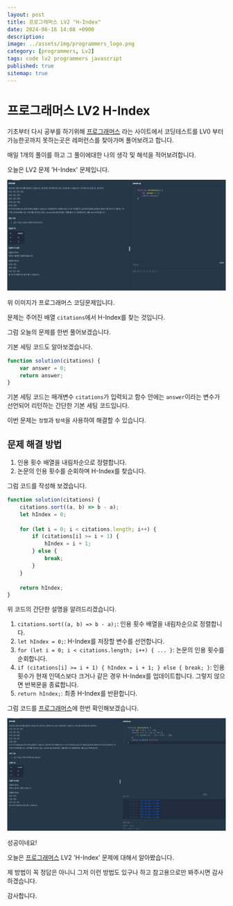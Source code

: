 ```yaml
---
layout: post
title: 프로그래머스 LV2 "H-Index"
date: 2024-06-16 14:08 +0900
description: 
image: ../assets/img/programmers_logo.png
category: [programmers, Lv2]
tags: code lv2 programmers javascript
published: true
sitemap: true
---
```


# 프로그래머스 LV2 H-Index

  기초부터 다시 공부를 하기위해 [프로그래머스](https://programmers.co.kr/) 라는 사이트에서
  코딩테스트를 LV0 부터 가능한곳까지 못하는곳은 레퍼런스를 찾아가며 풀어보려고 합니다.

  매일 1개의 풀이를 하고 그 풀이에대한 나의 생각 및 해석을 적어보려합니다.

  오늘은 LV2 문제 'H-Index' 문제입니다.

  ![프로그래머스 이미지](/assets/img/post56_01.png)

  위 이미지가 프로그래머스 코딩문제입니다.
  
  문제는 주어진 배열 `citations`에서 H-Index를 찾는 것입니다.

  그럼 오늘의 문제를 한번 풀어보겠습니다.

  기본 세팅 코드도 알아보겠습니다.

```javascript
function solution(citations) {
    var answer = 0;
    return answer;
}
```

기본 세팅 코드는 매개변수 `citations`가 입력되고 함수 안에는 `answer`이라는 변수가 선언되어 리턴하는 간단한 기본 세팅 코드입니다.

이번 문제는 `정렬`과 `탐색`을 사용하여 해결할 수 있습니다.

## 문제 해결 방법

1. 인용 횟수 배열을 내림차순으로 정렬합니다.
2. 논문의 인용 횟수를 순회하며 H-Index를 찾습니다.

그럼 코드를 작성해 보겠습니다.

```javascript
function solution(citations) {
    citations.sort((a, b) => b - a);
    let hIndex = 0;
    
    for (let i = 0; i < citations.length; i++) {
        if (citations[i] >= i + 1) {
            hIndex = i + 1;
        } else {
            break;
        }
    }
    
    return hIndex;
}
```

위 코드의 간단한 설명을 알려드리겠습니다.

1. `citations.sort((a, b) => b - a);`: 인용 횟수 배열을 내림차순으로 정렬합니다.
2. `let hIndex = 0;`: H-Index를 저장할 변수를 선언합니다.
3. `for (let i = 0; i < citations.length; i++) { ... }`: 논문의 인용 횟수를 순회합니다.
4. `if (citations[i] >= i + 1) { hIndex = i + 1; } else { break; }`: 인용 횟수가 현재 인덱스보다 크거나 같은 경우 H-Index를 업데이트합니다. 그렇지 않으면 반복문을 종료합니다.
5. `return hIndex;`: 최종 H-Index를 반환합니다.

그럼 코드를 [프로그래머스](https://programmers.co.kr/)에 한번 확인해보겠습니다.

![프로그래머스 이미지](/assets/img/post56_02.png)

성공이네요!

오늘은 [프로그래머스](https://programmers.co.kr/) LV2 'H-Index' 문제에 대해서 알아봤습니다.

제 방법이 꼭 정답은 아니니 그저 이런 방법도 있구나 하고 참고용으로만 봐주시면 감사하겠습니다.

감사합니다.
